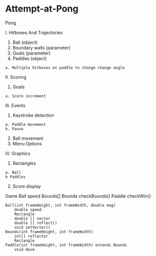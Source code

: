 # Attempt-at-Pong
Pong


I. Hitboxes And Trajectories

  1. Ball (object)
  2. Boundary walls (parameter)
  3. Goals (parameter)
  4. Paddles (object)
  
    a. Multiple hitboxes on paddle to change change angle
  
II. Scoring

  1. Goals
  
    a. Score increment
    
III. Events 

  1. Keystroke detection
  
    a. Paddle movement
    b. Pause
  2. Ball movement
  3. Menu Options
  
IV. Graphics
  
  1. Rectangles
  
    a. Ball
    b Paddles
  2. Score display
  
Game
    Ball speed
    Bounds[]
    Bounds checkBounds()
    Paddle checkWin()
    
    Ball(int frameHeight, int frameWidth, double mag)
        double speed
        Rectangle
        double [] vector
        double [] reflect()
        void setVector()
    Bounds(int frameHeight, int frameWidth)
        int[] reflector
        Rectangle
    Paddle(int frameHeight, int frameWidth) extends Bounds
        void move
